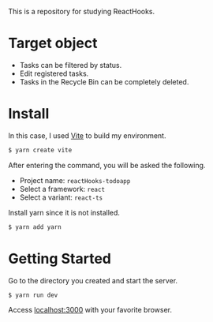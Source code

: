 This is a repository for studying ReactHooks.

# Target object 
- Tasks can be filtered by status.
- Edit registered tasks.
- Tasks in the Recycle Bin can be completely deleted.

# Install
In this case, I used [Vite](https://vitejs.dev/guide/) to build my environment.
```sh
$ yarn create vite
```
After entering the command, you will be asked the following.
- Project name: `reactHooks-todoapp`
- Select a framework: `react`
- Select a variant: `react-ts`

Install yarn since it is not installed.
```sh
$ yarn add yarn
```

# Getting Started

Go to the directory you created and start the server.
```sh
$ yarn run dev
```
Access [localhost:3000](http://localhost:3000/) with your favorite browser.
